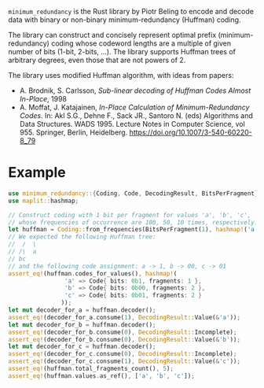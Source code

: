 `minimum_redundancy` is the Rust library by Piotr Beling to encode and decode data
with binary or non-binary minimum-redundancy (Huffman) coding.

The library can construct and concisely represent optimal prefix (minimum-redundancy) coding
whose codeword lengths are a multiple of given number of bits (1-bit, 2-bits, ...).
The library supports Huffman trees of arbitrary degrees, even those that are not powers of 2.

The library uses modified Huffman algorithm, with ideas from papers:
- A. Brodnik, S. Carlsson, *Sub-linear decoding of Huffman Codes Almost In-Place*, 1998
- A. Moffat, J. Katajainen, *In-Place Calculation of Minimum-Redundancy Codes*.
  In: Akl S.G., Dehne F., Sack JR., Santoro N. (eds) Algorithms and Data Structures.
  WADS 1995. Lecture Notes in Computer Science, vol 955. Springer, Berlin, Heidelberg.
  <https://doi.org/10.1007/3-540-60220-8_79>

# Example
```rust
use minimum_redundancy::{Coding, Code, DecodingResult, BitsPerFragment};
use maplit::hashmap;

// Construct coding with 1 bit per fragment for values 'a', 'b', 'c',
// whose frequencies of occurrence are 100, 50, 10 times, respectively.
let huffman = Coding::from_frequencies(BitsPerFragment(1), hashmap!('a' => 100, 'b' => 50, 'c' => 10));
// We expected the following Huffman tree:
//  /  \
// /\  a
// bc
// and the following code assignment: a -> 1, b -> 00, c -> 01
assert_eq!(huffman.codes_for_values(), hashmap!(
                'a' => Code{ bits: 0b1, fragments: 1 },
                'b' => Code{ bits: 0b00, fragments: 2 },
                'c' => Code{ bits: 0b01, fragments: 2 }
               ));
let mut decoder_for_a = huffman.decoder();
assert_eq!(decoder_for_a.consume(1), DecodingResult::Value(&'a'));
let mut decoder_for_b = huffman.decoder();
assert_eq!(decoder_for_b.consume(0), DecodingResult::Incomplete);
assert_eq!(decoder_for_b.consume(0), DecodingResult::Value(&'b'));
let mut decoder_for_c = huffman.decoder();
assert_eq!(decoder_for_c.consume(0), DecodingResult::Incomplete);
assert_eq!(decoder_for_c.consume(1), DecodingResult::Value(&'c'));
assert_eq!(huffman.total_fragments_count(), 5);
assert_eq!(huffman.values.as_ref(), ['a', 'b', 'c']);
```